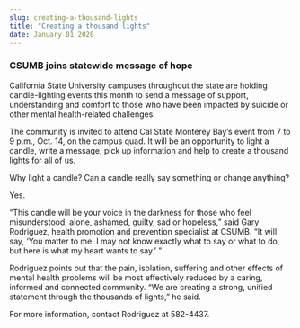 ```yaml
---
slug: creating-a-thousand-lights
title: "Creating a thousand lights"
date: January 01 2020
---
```


 
<h3>CSUMB joins statewide message of hope</h3>
<p>
  California State University campuses throughout the state are holding
  candle-lighting events this month to send a message of support, understanding
  and comfort to those who have been impacted by suicide or other mental
  health-related challenges.
</p>
<p>
  The community is invited to attend Cal State Monterey Bay’s event from 7 to 9
  p.m., Oct. 14, on the campus quad. It will be an opportunity to light a
  candle, write a message, pick up information and help to create a thousand
  lights for all of us.
</p>
<p>Why light a candle? Can a candle really say something or change anything?</p>
<p>Yes.</p>
<p>
  “This candle will be your voice in the darkness for those who feel
  misunderstood, alone, ashamed, guilty, sad or hopeless,” said Gary Rodriguez,
  health promotion and prevention specialist at CSUMB. “It will say, ‘You matter
  to me. I may not know exactly what to say or what to do, but here is what my
  heart wants to say.’ ”
</p>
<p>
  Rodriguez points out that the pain, isolation, suffering and other effects of
  mental health problems will be most effectively reduced by a caring, informed
  and connected community. “We are creating a strong, unified statement through
  the thousands of lights,” he said.
</p>
<p>For more information, contact Rodriguez at 582-4437.</p>
 
